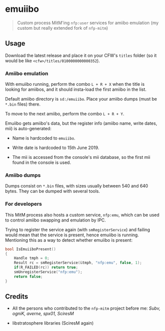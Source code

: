 # emuiibo

> Custom process MitM'ing `nfp:user` services for amiibo emulation (my custom but really extended fork of `nfp-mitm`)

## Usage

Download the latest release and place it on your CFW's `titles` folder (so it would be like `<cfw>/titles/0100000000000352`).

### Amiibo emulation

With emuiibo running, perform the combo `L + R + X` when the title is looking for amiibos, and it should insta-load the first amiibo in the list.

Default amiibo directory is `sd:/emuiibo`. Place your amiibo dumps (must be `*.bin` files) there.

To move to the next amiibo, perform the combo `L + R + Y`.

Emuiibo gets amiibo's data, but the register info (amiibo name, write dates, mii) is auto-generated:

- Name is hardcoded to `emuiibo`.

- Write date is hardcoded to 15th June 2019.

- The mii is accessed from the console's mii database, so the first mii found in the console is used.

### Amiibo dumps

Dumps consist on `*.bin` files, with sizes usually between 540 and 640 bytes. They can be dumped with several tools.

### For developers

This MitM process also hosts a custom service, `nfp:emu`, which can be used to control amiibo swapping and emulation by IPC.

Trying to register the service again (with `smRegisterService`) and failing would mean that the service is present, hence emuiibo is running. Mentioning this as a way to detect whether emuiibo is present:

```cpp
bool IsEmuiiboPresent()
{
    Handle tmph = 0;
    Result rc = smRegisterService(&tmph, "nfp:emu", false, 1);
    if(R_FAILED(rc)) return true;
    smUnregisterService("nfp:emu");
    return false;
}
```

## Credits

- All the persons who contributed to the `nfp-mitm` project before me: *Subv, ogniK, averne, spx01, SciresM*

- libstratosphere libraries (SciresM again)